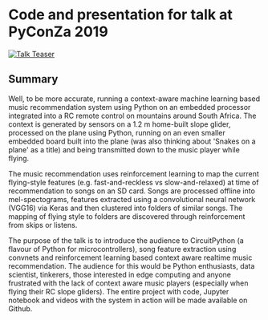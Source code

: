 # Code and presentation for talk at PyConZa 2019
[![Talk Teaser](http://img.youtube.com/vi/QT3D1Bvv6F4/0.jpg)](http://www.youtube.com/watch?v=QT3D1Bvv6F4 "Edge Computing at the Edge of the World")

## Summary
Well, to be more accurate, running a context-aware machine learning based music recommendation system using Python on an embedded processor integrated into a RC remote control on mountains around South Africa. The context is generated by sensors on a 1.2 m home-built slope glider, processed on the plane using Python, running on an even smaller embedded board built into the plane (was also thinking about 'Snakes on a plane' as a title) and being transmitted down to the music player while flying.

The music recommendation uses reinforcement learning to map the current flying-style features (e.g. fast-and-reckless vs slow-and-relaxed) at time of recommendation to songs on an SD card. Songs are processed offline into mel-spectograms, features extracted using a convolutional neural network (VGG16) via Keras and then clustered into folders of similar songs. The mapping of flying style to folders are discovered through reinforcement from skips or listens.

The purpose of the talk is to introduce the audience to CircuitPython (a flavour of Python for microcontrollers), song feature extraction using convnets and reinforcement learning based context aware realtime music recommendation. The audience for this would be Python enthusiasts, data scientist, tinkerers, those interested in edge computing and anyone frustrated with the lack of context aware music players (especially when flying their RC slope gliders). The entire project with code, Jupyter notebook and videos with the system in action will be made available on Github.
